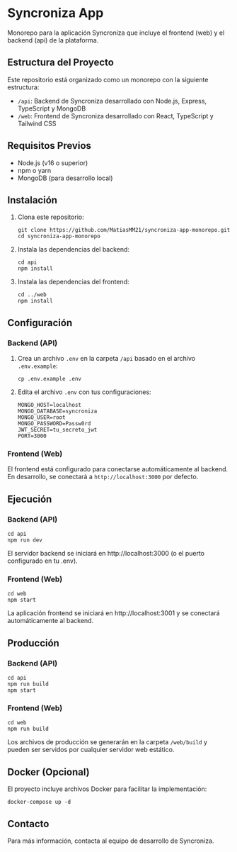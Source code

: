 # Syncroniza App

Monorepo para la aplicación Syncroniza que incluye el frontend (web) y el backend (api) de la plataforma.

## Estructura del Proyecto

Este repositorio está organizado como un monorepo con la siguiente estructura:

- `/api`: Backend de Syncroniza desarrollado con Node.js, Express, TypeScript y MongoDB
- `/web`: Frontend de Syncroniza desarrollado con React, TypeScript y Tailwind CSS

## Requisitos Previos

- Node.js (v16 o superior)
- npm o yarn
- MongoDB (para desarrollo local)

## Instalación

1. Clona este repositorio:
   ```
   git clone https://github.com/MatiasMM21/syncroniza-app-monorepo.git
   cd syncroniza-app-monorepo
   ```

2. Instala las dependencias del backend:
   ```
   cd api
   npm install
   ```

3. Instala las dependencias del frontend:
   ```
   cd ../web
   npm install
   ```

## Configuración

### Backend (API)

1. Crea un archivo `.env` en la carpeta `/api` basado en el archivo `.env.example`:
   ```
   cp .env.example .env
   ```

2. Edita el archivo `.env` con tus configuraciones:
   ```
   MONGO_HOST=localhost
   MONGO_DATABASE=syncroniza
   MONGO_USER=root
   MONGO_PASSWORD=Passw0rd
   JWT_SECRET=tu_secreto_jwt
   PORT=3000
   ```

### Frontend (Web)

El frontend está configurado para conectarse automáticamente al backend. En desarrollo, se conectará a `http://localhost:3000` por defecto.

## Ejecución

### Backend (API)

```
cd api
npm run dev
```

El servidor backend se iniciará en http://localhost:3000 (o el puerto configurado en tu .env).

### Frontend (Web)

```
cd web
npm start
```

La aplicación frontend se iniciará en http://localhost:3001 y se conectará automáticamente al backend.

## Producción

### Backend (API)

```
cd api
npm run build
npm start
```

### Frontend (Web)

```
cd web
npm run build
```

Los archivos de producción se generarán en la carpeta `/web/build` y pueden ser servidos por cualquier servidor web estático.

## Docker (Opcional)

El proyecto incluye archivos Docker para facilitar la implementación:

```
docker-compose up -d
```

## Contacto

Para más información, contacta al equipo de desarrollo de Syncroniza.